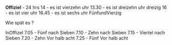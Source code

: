 **Offiziel** - 24 hrs
14 - es ist vierzehn uhr
13.30 - es ist dreizehn uhr dreizig
16 - es ist vier uhr
16.45 - es ist sechs uhr FünfundVierzig

Wie spät es ?

InOffizel
7.05 - Fünf nach Sieben
7.10 - Zehn nach Sieben
7.15 - Viertel nach Sieben
7.20 - Zehn Vor halb acht
7.25 - Fünf Vor halb acht


